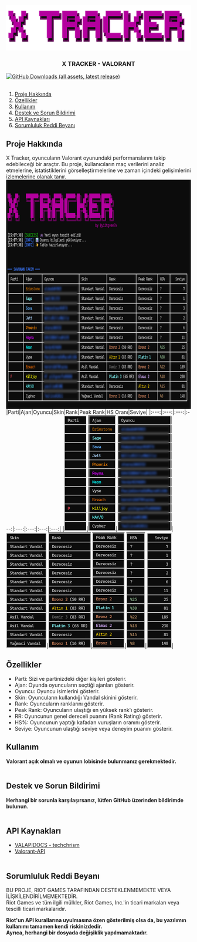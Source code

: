<p align="center">
    <a href="https://github.com/7xyiit/X-Tracker-VALORANT/">
        <img src="assets/header.png" alt="Logo" width="533" height="125">
    </a>
<h3 align="center"> X TRACKER - VALORANT</h3>
    <a href="https://github.com/7xyiit/X-Tracker-VALORANT/releases/">
        <img alt="GitHub Downloads (all assets, latest release)" src="https://img.shields.io/github/downloads/7xyiit/X-Tracker-VALORANT/latest/total?style=for-the-badge&logo=github&logoSize=16&label=DOWNLOADS&color=green">
    </a>
  <br><br>
  <ol>
    <li><a href="#proje-hakkında">Proje Hakkında</a></li>
    <li><a href="#özellikler">Özellikler</a></li>
    <li><a href="#kullanım">Kullanım</a></li>
    <li><a href="#destek-ve-sorun-bildirimi">Destek ve Sorun Bildirimi</a></li>
    <li><a href="#api-kaynakları">API Kaynakları</a></li>
    <li><a href="#sorumluluk-reddi-beyanı">Sorumluluk Reddi Beyanı</a></li>
  </ol>

## Proje Hakkında
X Tracker, oyuncuların Valorant oyunundaki performanslarını takip edebileceği bir araçtır. Bu proje, kullanıcıların maç verilerini analiz etmelerine, istatistiklerini görselleştirmelerine ve zaman içindeki gelişimlerini izlemelerine olanak tanır.
<br>
<img src="assets/ekran.png" width="1000" height="625" align="center">
|Parti|Ajan|Oyuncu|Skin|Rank|Peak Rank|HS Oranı|Seviye|
|:---:|:---:|:---:|:---:|:---:|:---:|:---:|:---:|
|![Parti](assets/parti.png)|![Ajan](assets/ajan.png)|![Oyuncu](assets/oyuncu.png)|![Skin](assets/skin.png)|![Rank](assets/rank.png)|![Peak](assets/peak_rank.png)|![HS](assets/hs_orani.png)|![Seviye](assets/seviye.png)|

## Özellikler
- Parti: Sizi ve partinizdeki diğer kişileri gösterir.
- Ajan: Oyunda oyuncuların seçtiği ajanları gösterir.
- Oyuncu: Oyuncu isimlerini gösterir.
- Skin: Oyuncuların kullandığı Vandal skinini gösterir.
- Rank: Oyuncuların ranklarını gösterir.
- Peak Rank: Oyuncuların ulaştığı en yüksek rank'ı gösterir.
- RR: Oyuncunun genel dereceli puanını (Rank Rating) gösterir.
- HS%: Oyuncunun yaptığı kafadan vuruşların oranını gösterir.
- Seviye: Oyuncunun ulaştığı seviye veya deneyim puanını gösterir.

## Kullanım
**Valorant açık olmalı ve oyunun lobisinde bulunmanız gerekmektedir.**
<br><br>
## Destek ve Sorun Bildirimi
**Herhangi bir sorunla karşılaşırsanız, lütfen GitHub üzerinden bildirimde bulunun.**
<br><br>
## API Kaynakları
- [VALAPIDOCS - techchrism](https://valapidocs.techchrism.me/)
- [Valorant-API](https://valorant-api.com/)
<br><br>
## Sorumluluk Reddi Beyanı
BU PROJE, RIOT GAMES TARAFINDAN DESTEKLENMEMEKTE VEYA İLİŞKİLENDİRİLMEMEKTEDİR. <br> Riot Games ve tüm ilgili mülkler, Riot Games, Inc.'in ticari markaları veya tescilli ticari markalarıdır. 

**Riot'un API kurallarına uyulmasına özen gösterilmiş olsa da, bu yazılımın kullanımı tamamen kendi riskinizdedir. <br>Ayrıca, herhangi bir dosyada değişiklik yapılmamaktadır.**
